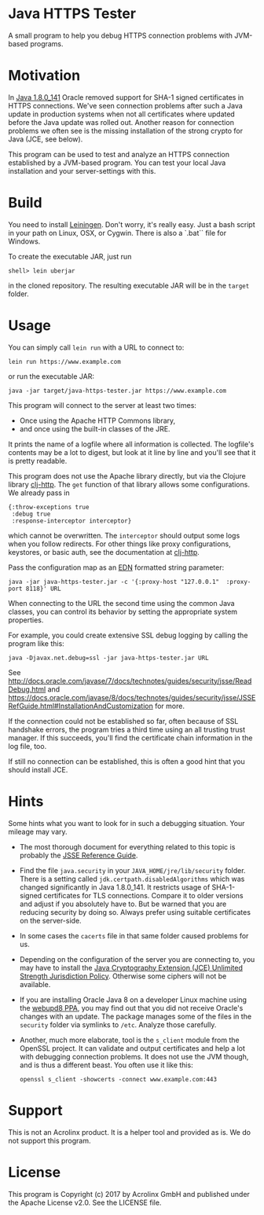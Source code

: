 # Java HTTPS Tester

A small program to help you debug HTTPS connection problems with
JVM-based programs. 

# Motivation

In
[Java 1.8.0_141](http://www.oracle.com/technetwork/java/javase/8u141-relnotes-3720385.html) Oracle
removed support for SHA-1 signed certificates in HTTPS
connections. We've seen connection problems after such a Java update
in production systems when not all certificates where updated before
the Java update was rolled out. Another reason for connection problems
we often see is the missing installation of the strong crypto for Java
(JCE, see below).

This program can be used to test and analyze an HTTPS connection
established by a JVM-based program. You can test your local Java
installation and your server-settings with this.

# Build

You need to install [Leiningen](https://leiningen.org/). Don't worry,
it's really easy. Just a bash script in your path on Linux, OSX, or
Cygwin. There is also a `.bat`` file for Windows.

To create the executable JAR, just run

    shell> lein uberjar
    
in the cloned repository. The resulting executable JAR will be in the
`target` folder.

# Usage

You can simply call `lein run` with a URL to connect to:

    lein run https://www.example.com

or run the executable JAR:

    java -jar target/java-https-tester.jar https://www.example.com

This program will connect to the server at least two times:

* Once using the Apache HTTP Commons library, 
* and once using the built-in classes of the JRE.

It prints the name of a logfile where all information is
collected. The logfile's contents may be a lot to digest, but look at
it line by line and you'll see that it is pretty readable.

This program does not use the Apache library directly, but via the
Clojure library [clj-http](https://github.com/dakrone/clj-http). The
`get` function of that library allows some configurations.  We already
pass in

    {:throw-exceptions true
     :debug true
     :response-interceptor interceptor}

which cannot be overwritten.  The `interceptor` should output some
logs when you follow redirects.  For other things like proxy
configurations, keystores, or basic auth, see the documentation
at [clj-http](https://github.com/dakrone/clj-http).

Pass the configuration map as
an [EDN](https://github.com/edn-format/edn) formatted string
parameter:

    java -jar java-https-tester.jar -c '{:proxy-host "127.0.0.1"  :proxy-port 8118}' URL

When connecting to the URL the second time using the common Java
classes, you can control its behavior by setting the appropriate
system properties.

For example, you could create extensive SSL debug logging by calling
the program like this:

    java -Djavax.net.debug=ssl -jar java-https-tester.jar URL

See
http://docs.oracle.com/javase/7/docs/technotes/guides/security/jsse/ReadDebug.html
and
https://docs.oracle.com/javase/8/docs/technotes/guides/security/jsse/JSSERefGuide.html#InstallationAndCustomization
for more.

If the connection could not be established so far, often because of
SSL handshake errors, the program tries a third time using an all
trusting trust manager.  If this succeeds, you'll find the certificate
chain information in the log file, too.

If still no connection can be established, this is often a good hint
that you should install JCE.

# Hints

Some hints what you want to look for in such a debugging situation.
Your mileage may vary.

* The most thorough document for everything related to this topic is
  probably the
  [JSSE Reference Guide](http://docs.oracle.com/javase/8/docs/technotes/guides/security/jsse/JSSERefGuide.html).
* Find the file `java.security` in your `JAVA_HOME/jre/lib/security`
  folder. There is a setting called `jdk.certpath.disabledAlgorithms`
  which was changed significantly in Java 1.8.0_141. It restricts
  usage of SHA-1-signed certificates for TLS connections. Compare it
  to older versions and adjust if you absolutely have to. But be
  warned that you are reducing security by doing so. Always prefer
  using suitable certificates on the server-side.
* In some cases the `cacerts` file in that same folder caused problems
  for us.
* Depending on the configuration of the server you are connecting to,
  you may have to install
  the
  [Java Cryptography Extension (JCE) Unlimited Strength Jurisdiction Policy](http://www.oracle.com/technetwork/java/javase/downloads/jce8-download-2133166.html). Otherwise
  some ciphers will not be available.
* If you are installing Oracle Java 8 on a developer Linux machine
  using the [webupd8 PPA](https://launchpad.net/~webupd8team), you may
  find out that you did not receive Oracle's changes with an
  update. The package manages some of the files in the `security`
  folder via symlinks to `/etc`.  Analyze those carefully.
* Another, much more elaborate, tool is the `s_client` module from the
  OpenSSL project. It can validate and output certificates and help a
  lot with debugging connection problems. It does not use the JVM
  though, and is thus a different beast. You often use it like this:
  
      openssl s_client -showcerts -connect www.example.com:443

# Support

This is not an Acrolinx product. It is a helper tool and provided as
is. We do not support this program.

# License

This program is Copyright (c) 2017 by Acrolinx GmbH and published
under the Apache License v2.0. See the LICENSE file.

